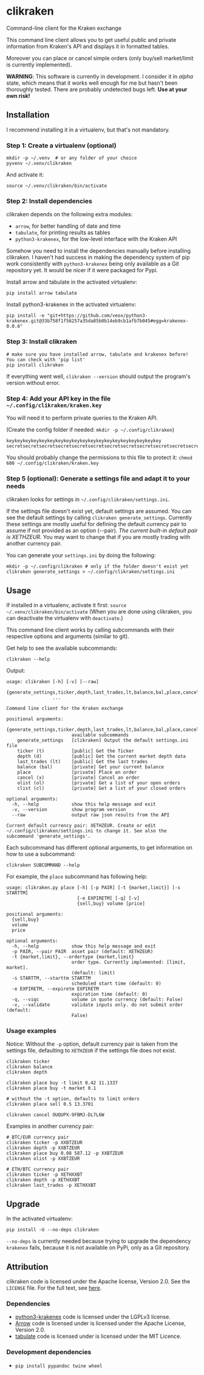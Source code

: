 # clikraken

Command-line client for the Kraken exchange

This command line client allows you to get useful public and private information
from Kraken's API and displays it in formatted tables.

Moreover you can place or cancel simple orders
(only buy/sell market/limit is currently implemented).

**WARNING**: This software is currently in development.
I consider it in _alpha_ state, which means that it works well enough for me but hasn't been thoroughly tested.
There are probably undetected bugs left. **Use at your own risk!**

## Installation

I recommend installing it in a virtualenv, but that's not mandatory.

### Step 1: Create a virtualenv (optional)

```
mkdir -p ~/.venv  # or any folder of your choice
pyvenv ~/.venv/clikraken
```

And activate it:

```
source ~/.venv/clikraken/bin/activate
```

### Step 2: Install dependencies

clikraken depends on the following extra modules:

* `arrow`, for better handling of date and time
* `tabulate`, for printing results as tables
* `python3-krakenex`, for the low-level interface with the Kraken API

Somehow you need to install the dependencies manually before installing clikraken. I haven't had success in making the dependency system of pip work consistently with `python3-krakenex` being only available as a Git repository yet. It would be nicer if it were packaged for Pypi.

Install arrow and tabulate in the activated virtualenv:

```
pip install arrow tabulate
```

Install python3-krakenex in the activated virtualenv:

```
pip install -e "git+https://github.com/veox/python3-krakenex.git@33b758f1f56257a35da85b0b14eb9cb1afb7b045#egg=krakenex-0.0.6"
```

### Step 3: Install clikraken

```
# make sure you have installed arrow, tabulate and krakenex before! You can check with 'pip list'
pip install clikraken
```

If everything went well, `clikraken --version` should output the program's version without error.

### Step 4: Add your API key in the file `~/.config/clikraken/kraken.key`

You will need it to perform private queries to the Kraken API.

(Create the config folder if needed: `mkdir -p ~/.config/clikraken`)

```
keykeykeykeykeykeykeykeykeykeykeykeykeykeykeykeykeykeykey
secretsecretsecretsecretsecretsecretsecretsecretsecretsecretsecretsecretsecretsecretsecret
```

You should probably change the permissions to this file to protect it: `chmod 600 ~/.config/clikraken/kraken.key`

### Step 5 (optional): Generate a settings file and adapt it to your needs

clikraken looks for settings in `~/.config/clikraken/settings.ini`. 

If the settings file doesn't exist yet, default settings are assumed. You can see the default settings by calling `clikraken generate_settings`. Currently these settings are mostly useful for defining the default currency pair to assume if not provided as an option (--pair). *The current built-in default pair is XETHZEUR*. You may want to change that if you are mostly trading with another currency pair.

You can generate your `settings.ini` by doing the following:

```
mkdir -p ~/.config/clikraken # only if the folder doesn't exist yet
clikraken generate_settings > ~/.config/clikraken/settings.ini
```

## Usage

If installed in a virtualenv, activate it first: `source ~/.venv/clikraken/bin/activate` (When you are done using clikraken, you can deactivate the virtualenv with `deactivate`.)

This command line client works by calling subcommands with their respective options and arguments (similar to git).

Get help to see the available subcommands:

```
clikraken --help
```

Output:

```
usage: clikraken [-h] [-v] [--raw]
                 {generate_settings,ticker,depth,last_trades,lt,balance,bal,place,cancel,olist,ol,clist,cl}
                 ...

Command line client for the Kraken exchange

positional arguments:
  {generate_settings,ticker,depth,last_trades,lt,balance,bal,place,cancel,olist,ol,clist,cl}
                        available subcommands
    generate_settings   [clikraken] Output the default settings.ini file
    ticker (t)          [public] Get the Ticker
    depth (d)           [public] Get the current market depth data
    last_trades (lt)    [public] Get the last trades
    balance (bal)       [private] Get your current balance
    place               [private] Place an order
    cancel (x)          [private] Cancel an order
    olist (ol)          [private] Get a list of your open orders
    clist (cl)          [private] Get a list of your closed orders

optional arguments:
  -h, --help            show this help message and exit
  -v, --version         show program version
  --raw                 output raw json results from the API

Current default currency pair: XETHZEUR. Create or edit
~/.config/clikraken/settings.ini to change it. See also the
subcommand 'generate_settings'.
```

Each subcommand has different optional arguments, to get information on how to use a subcommand:

```
clikraken SUBCOMMAND --help
```

For example, the `place` subcommand has following help:

```
usage: clikraken.py place [-h] [-p PAIR] [-t {market,limit}] [-s STARTTM]
                          [-e EXPIRETM] [-q] [-v]
                          {sell,buy} volume [price]

positional arguments:
  {sell,buy}
  volume
  price

optional arguments:
  -h, --help            show this help message and exit
  -p PAIR, --pair PAIR  asset pair (default: XETHZEUR)
  -t {market,limit}, --ordertype {market,limit}
                        order type. Currently implemented: [limit, market].
                        (default: limit)
  -s STARTTM, --starttm STARTTM
                        scheduled start time (default: 0)
  -e EXPIRETM, --expiretm EXPIRETM
                        expiration time (default: 0)
  -q, --viqc            volume in quote currency (default: False)
  -v, --validate        validate inputs only. do not submit order (default:
                        False)
```

### Usage examples

Notice: Without the `-p` option, default currency pair is taken from the settings file, defaulting to `XETHZEUR` if the settings file does not exist.

```
clikraken ticker
clikraken balance
clikraken depth

clikraken place buy -t limit 0.42 11.1337
clikraken place buy -t market 0.1

# without the -t option, defaults to limit orders
clikraken place sell 0.5 13.3701

clikraken cancel OUQUPX-9FBMJ-DL7L6W
```

Examples in another currency pair:

```
# BTC/EUR currency pair
clikraken ticker -p XXBTZEUR
clikraken depth -p XXBTZEUR
clikraken place buy 0.08 587.12 -p XXBTZEUR
clikraken olist -p XXBTZEUR

# ETH/BTC currency pair
clikraken ticker -p XETHXXBT
clikraken depth -p XETHXXBT
clikraken last_trades -p XETHXXBT
```

## Upgrade

In the activated virtualenv:

```
pip install -U --no-deps clikraken
```

`--no-deps` is currently needed because trying to upgrade the dependency `krakenex` fails, because it is not available on PyPi, only as a Git repository.

## Attribution

clikraken code is licensed under the Apache license, Version 2.0.
See the `LICENSE` file. For the full text, see [here][corelicense].

### Dependencies

* [python3-krakenex][python3-krakenex] code is licensed under the LGPLv3 license.
* [Arrow][arrow-license] code is licensed under is licensed under the Apache License, Version 2.0.
* [tabulate][tabulate-license] code is licensed under is licensed under the MIT Licence.

### Development dependencies

* `pip install pypandoc twine wheel`

[corelicense]: https://www.apache.org/licenses/LICENSE-2.0
[python3-krakenex]: https://github.com/veox/python3-krakenex
[arrow-license]: https://github.com/crsmithdev/arrow/blob/master/LICENSE
[tabulate-license]: https://pypi.python.org/pypi/tabulate
